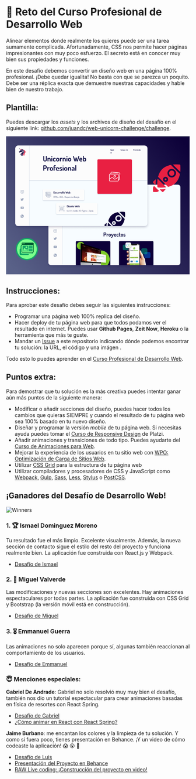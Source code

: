 # :unicorn: Reto del Curso Profesional de Desarrollo Web

Alinear elementos donde realmente los quieres puede ser una tarea sumamente complicada. Afortunadamente, CSS nos permite hacer páginas impresionantes con muy poco esfuerzo. El secreto está en conocer muy bien sus propiedades y funciones.

En este desafío debemos convertir un diseño web en una página 100% profesional. ¡Debe quedar igualita! No basta con que se parezca un poquito. Debe ser una réplica exacta que demuestre nuestras capacidades y hable bien de nuestro trabajo.

## Plantilla:

Puedes descargar los _assets_ y los archivos de diseño del desafío en el siguiente link: [github.com/juandc/web-unicorn-challenge/challenge](https://github.com/juandc/web-unicorn-challenge/blob/master/challenge).


[![Challenge Preview](https://github.com/juandc/web-unicorn-challenge/blob/master/.GITHUB/ASSETS/challenge-preview.png)](https://dribbble.com/shots/5882011-Desaf-o-del-Unicornio-Web-Profesional-Platzi)

## Instrucciones:

Para aprobar este desafío debes seguir las siguientes instrucciones:

- Programar una página web 100% replica del diseño.
- Hacer deploy de tu página web para que todos podamos ver el resultado en internet. Puedes usar **Github Pages**, **Zeit Now**, **Heroku** o la herramienta que más te guste.
- Mandar un [Issue](https://github.com/juandc/web-unicorn-challenge/issues) a este repositorio indicando dónde podemos encontrar tu solución: la URL, el código y una imágen .

Todo esto lo puedes aprender en el [Curso Profesional de Desarrollo Web](https://platzi.com/cursos/web-avanzado/).

## Puntos extra:

Para demostrar que tu solución es la más creativa puedes intentar ganar aún más puntos de la siguiente manera:

- Modificar o añadir secciones del diseño, puedes hacer todos los cambios que quieras SIEMPRE y cuando el resultado de tu página web sea 100% basado en tu nuevo diseño.
- Diseñar y programar la versión _mobile_ de tu página web. Si necesitas ayuda puedes tomar el [Curso de Responsive Design](https://platzi.com/responsive) de Platzi.
- Añadir animaciones y transiciones de todo tipo. Puedes ayudarte del [Curso de Animaciones para Web](https://platzi.com/cursos/animaciones-web/).
- Mejorar la experiencia de los usuarios en tu sitio web con [WPO: Optimización de Carga de Sitios Web](https://platzi.com/cursos/optimizacion-web/).
- Utilizar [CSS Grid](https://platzi.com/cursos/css-grid-layout/) para la estructura de tu página web
- Utilizar compiladores y procesadores de CSS y JavaScript como [Webpack](https://platzi.com/cursos/webpack), [Gulp](https://platzi.com/cursos/diseno-desarrolladores/), [Sass](https://platzi.com/cursos/sass/), [Less](https://platzi.com/cursos/less), [Stylus](https://platzi.com/cursos/stylus) o [PostCSS](https://platzi.com/cursos/postcss).

## ¡Ganadores del Desafío de Desarrollo Web!

![Winners](https://media.giphy.com/media/jOQAp4RQgxiIswO2ah/giphy.gif)

### 1. :trophy: Ismael Dominguez Moreno 

Tu resultado fue el más limpio. Excelente visualmente. Además, la nueva sección de contacto sigue el estilo del resto del proyecto y funciona realmente bien. La aplicación fue construida con React.js y Webpack.

- [Desafío de Ismael](https://github.com/juandc/web-unicorn-challenge/issues/8)

### 2. :medal_sports: Miguel Valverde

Las modificaciones y nuevas secciones son excelentes. Hay animaciones espectaculares por todas partes. La aplicación fue construida con CSS Grid y Bootstrap (la versión móvil está en construcción).

- [Desafío de Miguel](https://github.com/juandc/web-unicorn-challenge/issues/16)

### 3. :medal_military: Emmanuel Guerra

Las animaciones no solo aparecen porque sí, algunas también reaccionan al comportamiento de los usuarios.

- [Desafío de Emmanuel](https://github.com/juandc/web-unicorn-challenge/issues/7)

### :innocent: Menciones especiales:

**Gabriel De Andrade**: Gabriel no solo resolvió muy muy bien el desafío, también nos dio un tutorial espectacular para crear animaciones basadas en física de resortes con React Spring.

- [Desafío de Gabriel](https://github.com/juandc/web-unicorn-challenge/issues/11)
- [¿Cómo animar en React con React Spring?](https://platzi.com/blog/animaciones-con-react-spring/)

**Jaime Burbano**: me encantan los colores y la limpieza de tu solución. Y como si fuera poco, tienes presentación en Behance. ¡Y un video de cómo codeaste la aplicación! :scream: :open_mouth:  :raised_hands:

- [Desafío de Luis](https://github.com/juandc/web-unicorn-challenge/issues/10)
- [Presentación del Proyecto en Behance](https://www.behance.net/gallery/82917315/Reto-Unicornio-Platzi-UI-Development)
- [RAW Live coding: ¡Construcción del proyecto en video!](https://youtu.be/_HorJw3PQmA)
